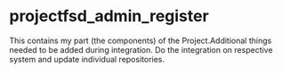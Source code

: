 # projectfsd_admin_register
This contains my part (the components) of the Project.Additional things needed to be added during integration. Do the integration on respective system and update individual repositories.
